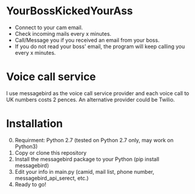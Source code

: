 # YourBossKickedYourAss

* Connect to your cam email.
* Check incoming mails every x minutes.
* Call/Message you if you received an email from your boss.  
* If you do not read your boss' email, the program will keep calling you every x minutes. 

# Voice call service 
I use messagebird as the voice call service provider and each voice call to UK numbers costs 2 pences. An alternative provider could be Twilio.

# Installation 
0. Requirment: Python 2.7 (tested on Python 2.7 only, may work on Python3)
1. Copy or clone this repository 
2. Install the messagebird package to your Python (pip install messagebird)
3. Edit your info in main.py (camid, mail list, phone number, messagebird_api_serect, etc.)
4. Ready to go!

